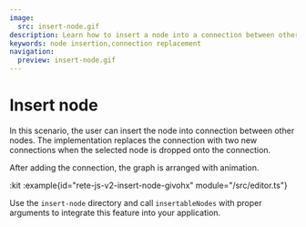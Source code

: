 ```yaml
---
image:
  src: insert-node.gif
description: Learn how to insert a node into a connection between other nodes. The implementation replaces the connection with two new connections when the selected node is dropped onto the connection
keywords: node insertion,connection replacement
navigation:
  preview: insert-node.gif
---
```


# Insert node

In this scenario, the user can insert the node into connection between other nodes. The implementation replaces the connection with two new connections when the selected node is dropped onto the connection.

After adding the connection, the graph is arranged with animation.

:kit
:example{id="rete-js-v2-insert-node-givohx" module="/src/editor.ts"}

Use the `insert-node` directory and call `insertableNodes` with proper arguments to integrate this feature into your application.
